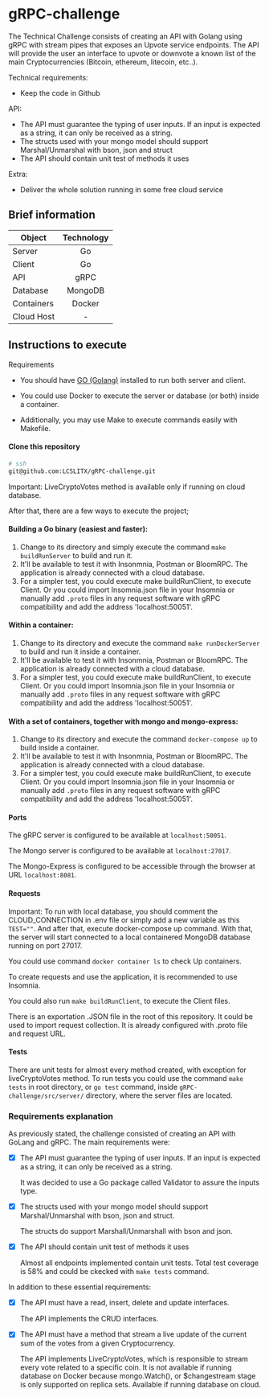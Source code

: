 # gRPC-challenge
The Technical Challenge consists of creating an API with Golang using gRPC with stream pipes that exposes an Upvote service endpoints. The API will provide the user an interface to upvote or downvote a known list of the main Cryptocurrencies (Bitcoin, ethereum, litecoin, etc..).


Technical requirements:
- Keep the code in Github

API:
- The API must guarantee the typing of user inputs. If an input is expected as a string, it can only be received as a string.
- The structs used with your mongo model should support Marshal/Unmarshal with bson, json and struct
- The API should contain unit test of methods it uses

Extra:
- Deliver the whole solution running in some free cloud service



## Brief information 

| Object          | Technology   |
| --------------- |:------------:|
| Server          | Go           |
| Client          | Go           |
| API             | gRPC         |
| Database        | MongoDB      |
| Containers      | Docker       |
| Cloud Host      |     -        |


## Instructions to execute

  Requirements

 * You should have [GO (Golang)](https://go.dev/) installed to run both server and client.

 * You could use Docker to execute the server or database (or both) inside a container.

 * Additionally, you may use Make to execute commands easily with Makefile.



#### Clone this repository
 ```sh
# ssh
git@github.com:LCSLITX/gRPC-challenge.git
```


Important: LiveCryptoVotes method is available only if running on cloud database.


After that, there are a few ways to execute the project;

#### Building a Go binary (easiest and faster):
1. Change to its directory and simply execute the command `make buildRunServer` to build and run it.
2. It'll be available to test it with Insonmnia, Postman or BloomRPC. The application is already connected with a cloud database.
3. For a simpler test, you could execute make buildRunClient, to execute Client. Or you could import Insomnia.json file in your Insomnia or manually add `.proto` files in any request software with gRPC compatibility and add the address 'localhost:50051'.


#### Within a container:
1. Change to its directory and execute the command `make runDockerServer` to build and run it inside a container.
2. It'll be available to test it with Insonmnia, Postman or BloomRPC. The application is already connected with a cloud database.
3. For a simpler test, you could execute make buildRunClient, to execute Client. Or you could import Insomnia.json file in your Insomnia or manually add `.proto` files in any request software with gRPC compatibility and add the address 'localhost:50051'.

#### With a set of containers, together with mongo and mongo-express:
1. Change to its directory and execute the command `docker-compose up` to build inside a container.
2. It'll be available to test it with Insonmnia, Postman or BloomRPC. The application is already connected with a cloud database.
3. For a simpler test, you could execute make buildRunClient, to execute Client. Or you could import Insomnia.json file in your Insomnia or manually add `.proto` files in any request software with gRPC compatibility and add the address 'localhost:50051'.




#### Ports
The gRPC server is configured to be available at `localhost:50051`.

The Mongo server is configured to be available at `localhost:27017`.

The Mongo-Express is configured to be accessible through the browser at URL `localhost:8081`.




#### Requests

Important: To run with local database, you should comment the CLOUD_CONNECTION in .env file or simply add a new variable as this `TEST=""`. And after that, execute docker-compose up command. With that, the server will start connected to a local containered MongoDB database running on port 27017.

You could use command `docker container ls` to check Up containers.

To create requests and use the application, it is recommended to use Insomnia. 

You could also run `make buildRunClient`, to execute the Client files.

There is an exportation .JSON file in the root of this repository. It could be used to import request collection. It is already configured with .proto file and request URL.



#### Tests

There are unit tests for almost every method created, with exception for liveCryptoVotes method. To run tests you could use the command `make tests` in root directory, or `go test` command, inside `gRPC-challenge/src/server/` directory, where the server files are located.


### Requirements explanation

As previously stated, the challenge consisted of creating an API with GoLang and gRPC. The main requirements were:

- [X] The API must guarantee the typing of user inputs. If an input is expected as a string, it can only be received as a string.

  It was decided to use a Go package called Validator to assure the inputs type.
        
- [X] The structs used with your mongo model should support Marshal/Unmarshal with bson, json and struct.

  The structs do support Marshall/Unmarshall with bson and json.
        
- [X] The API should contain unit test of methods it uses

  Almost all endpoints implemented contain unit tests. Total test coverage is 58% and could be ckecked with `make tests` command.
        
        
In addition to these essential requirements:
- [X] The API must have a read, insert, delete and update interfaces.

  The API implements the CRUD interfaces.
        
- [X] The API must have a method that stream a live update of the current sum of the votes from a given Cryptocurrency.
        
  The API implements LiveCryptoVotes, which is responsible to stream every vote related to a specific coin. It is not available if running database on Docker because mongo.Watch(), or $changestream stage is only supported on replica sets. Available if running database on cloud.

        
        
        
        
        
